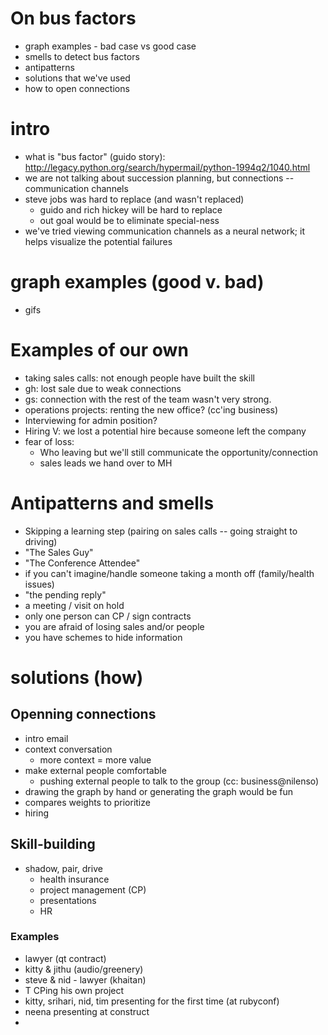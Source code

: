 # On bus factors

- graph examples - bad case vs good case
- smells to detect bus factors
- antipatterns
- solutions that we've used
- how to open connections

# intro
- what is "bus factor" (guido story): http://legacy.python.org/search/hypermail/python-1994q2/1040.html
- we are not talking about succession planning, but connections -- communication channels
- steve jobs was hard to replace (and wasn't replaced)
    - guido and rich hickey will be hard to replace
    - out goal would be to eliminate special-ness
- we've tried viewing communication channels as a neural network; it helps visualize the potential failures

# graph examples (good v. bad)
- gifs

# Examples of our own
- taking sales calls: not enough people have built the skill
- gh: lost sale due to weak connections
- gs: connection with the rest of the team wasn't very strong.
- operations projects: renting the new office? (cc'ing business)
- Interviewing for admin position?
- Hiring V: we lost a potential hire because someone left the company
- fear of loss:
    - Who leaving but we'll still communicate the opportunity/connection
    - sales leads we hand over to MH

# Antipatterns and smells
- Skipping a learning step (pairing on sales calls -- going straight to driving)
- "The Sales Guy"
- "The Conference Attendee"
- if you can't imagine/handle someone taking a month off (family/health issues)
- "the pending reply"
- a meeting / visit on hold
- only one person can CP / sign contracts
- you are afraid of losing sales and/or people
- you have schemes to hide information

# solutions (how)
## Openning connections
- intro email
- context conversation
    - more context = more value
- make external people comfortable
    - pushing external people to talk to the group (cc: business@nilenso)
- drawing the graph by hand or generating the graph would be fun
- compares weights to prioritize
- hiring

## Skill-building
- shadow, pair, drive
    - health insurance
	- project management (CP)
	- presentations
	- HR

### Examples
- lawyer (qt contract)
- kitty & jithu (audio/greenery)
- steve & nid - lawyer (khaitan)
- T CPing his own project
- kitty, srihari, nid, tim presenting for the first time (at rubyconf)
- neena presenting at construct
-
